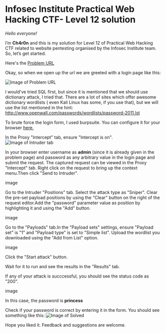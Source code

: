 # Infosec Institute Practical Web Hacking CTF- Level 12 solution #

*Hello everyone!*

I’m **Ch4r0n** and this is my solution for Level 12 of Practical Web Hacking CTF related to website pentesting organised by the Infosec Institute team. 
So, let’s get started.

Here's the [Problem URL](http://ctf.infosecinstitute.com/ctf2/exercises/ex12.php)

Okay, so when we open up the url we are greeted with a login page like this:

![Image of Problem URL](https://github.com/Th3Ch4r0n/CTF-writeups/blob/master/Level12_1.png)

I would've tried SQL first, but since it is mentioned that we should use dictionary attack, I tried that.
There are a lot of sites which offer awesome dictionary wordlists ( even Kali Linux has some, if you use that), 
but we will use the list mentioned in the hint:
http://www.openwall.com/passwords/wordlists/password-2011.lst

To brute force the login form, I used burpsuite. You can configure it for your browser [here.](https://support.portswigger.net/customer/portal/articles/1783066-configuring-firefox-to-work-with-burp)

In the Proxy "Intercept" tab, ensure "Intercept is on".
![Image of Intruder tab](https://github.com/Th3Ch4r0n/CTF-writeups/blob/master/Level12_2.png)


In your browser enter username as **admin** (since it is already given in the problem page) and password as any arbitrary value in the login page and submit the request. 
The captured request can be viewed in the Proxy "Intercept" tab.
Right click on the request to bring up the context menu.Then click "Send to Intruder".

image

Go to the Intruder "Positions" tab.
Select the attack type as "Sniper".
Clear the pre-set payload positions by using the "Clear" button on the right of the request editor.Add the "password" parameter value as position by highlighting it and using the "Add" button. 

image


Go to the "Payloads" tab.In the "Payload sets" settings, ensure "Payload set" is "1" and "Payload type" is set to "Simple list".
Upload the wordlist you downloaded using the "Add from List" option.

image


Click the "Start attack" button.

Wait for it to run and see the results in the "Results" tab.

If any of your attack is succcessful, you should see the status code as "200".

image

In this case, the password is **princess**  

Check if your password is correct by entering it in the form.
You should see something like this:
![Image of Solved](https://github.com/Th3Ch4r0n/CTF-writeups/blob/master/Level12_3.png)

Hope you liked it. 
Feedback and suggestions are welcome.
